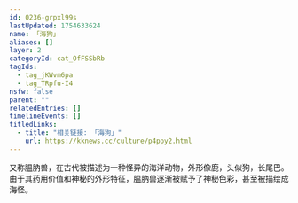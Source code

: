```yaml
---
id: 0236-grpxl99s
lastUpdated: 1754633624
name: 「海狗」
aliases: []
layer: 2
categoryId: cat_OfFSSbRb
tagIds:
  - tag_jKWvm6pa
  - tag_TRpfu-I4
nsfw: false
parent: ""
relatedEntries: []
timelineEvents: []
titledLinks:
  - title: "相关链接: 「海狗」"
    url: https://kknews.cc/culture/p4ppy2.html
---
```


又称腽肭兽，在古代被描述为一种怪异的海洋动物，外形像鹿，头似狗，长尾巴。由于其药用价值和神秘的外形特征，腽肭兽逐渐被赋予了神秘色彩，甚至被描绘成海怪。